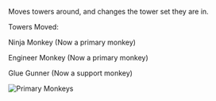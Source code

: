 Moves towers around, and changes the tower set they are in.

Towers Moved:

Ninja Monkey (Now a primary monkey)

Engineer Monkey (Now a primary monkey)

Glue Gunner (Now a support monkey)

![Primary Monkeys](https://github.com/Greenphx9/BTD6Mods/blob/main/Tower%20Set%20Change/Primary.PNG?raw=true)
